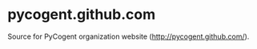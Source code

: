 pycogent.github.com
===================

Source for PyCogent organization website (http://pycogent.github.com/).
